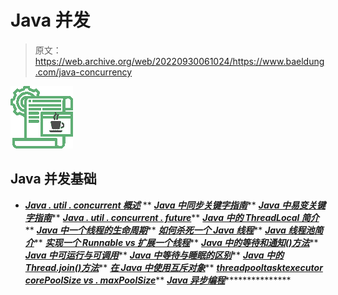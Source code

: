 # Java 并发

> 原文：<https://web.archive.org/web/20220930061024/https://www.baeldung.com/java-concurrency>

![java con basics - icon](img/d65bf8c8046300a4c4b1efd40f90f89f.png)

## Java 并发基础

*   ***[Java . util . concurrent 概述](/web/20220929100630/https://www.baeldung.com/java-util-concurrent)***
**   ***[Java 中同步关键字指南](/web/20220929100630/https://www.baeldung.com/java-synchronized)*****   ***[Java 中易变关键字指南](/web/20220929100630/https://www.baeldung.com/java-volatile)*****   ***[Java . util . concurrent . future](/web/20220929100630/https://www.baeldung.com/java-future)*****   ***[Java 中的 ThreadLocal 简介](/web/20220929100630/https://www.baeldung.com/java-threadlocal)*****   ***[Java 中一个线程的生命周期](/web/20220929100630/https://www.baeldung.com/java-thread-lifecycle)*****   ***[如何杀死一个 Java 线程](/web/20220929100630/https://www.baeldung.com/java-thread-stop)*****   ***[Java 线程池简介](/web/20220929100630/https://www.baeldung.com/thread-pool-java-and-guava)*****   ***[实现一个 Runnable vs 扩展一个线程](/web/20220929100630/https://www.baeldung.com/java-runnable-vs-extending-thread)*****   ***[Java 中的等待和通知()方法](/web/20220929100630/https://www.baeldung.com/java-wait-notify)*****   ***[Java 中可运行与可调用](/web/20220929100630/https://www.baeldung.com/java-runnable-callable)*****   ***[Java 中等待与睡眠的区别](/web/20220929100630/https://www.baeldung.com/java-wait-and-sleep)*****   ***[Java 中的 Thread.join()方法](/web/20220929100630/https://www.baeldung.com/java-thread-join)*****   ***[在 Java 中使用互斥对象](/web/20220929100630/https://www.baeldung.com/java-mutex)*****   ***[threadpooltasktexecutor corePoolSize vs . maxPoolSize](/web/20220929100630/https://www.baeldung.com/java-threadpooltaskexecutor-core-vs-max-poolsize)*****   ***[Java 异步编程](/web/20220929100630/https://www.baeldung.com/java-asynchronous-programming)******************